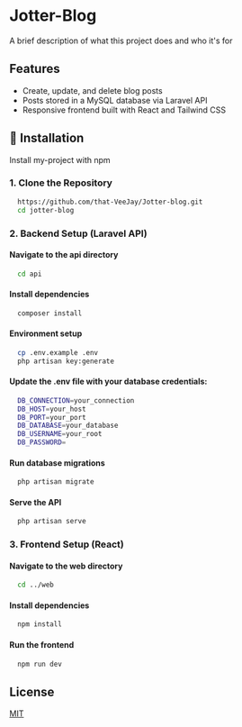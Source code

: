# Jotter-Blog

A brief description of what this project does and who it's for


## Features

- Create, update, and delete blog posts
- Posts stored in a MySQL database via Laravel API
- Responsive frontend built with React and Tailwind CSS



## 🚀 Installation

Install my-project with npm

### 1. Clone the Repository

```bash
  https://github.com/that-VeeJay/Jotter-blog.git
  cd jotter-blog
```

### 2. Backend Setup (Laravel API)

#### Navigate to the api directory
```bash
  cd api
```

#### Install dependencies
```bash
  composer install
```

#### Environment setup
```bash
  cp .env.example .env
  php artisan key:generate
```

#### Update the .env file with your database credentials:
```bash
  DB_CONNECTION=your_connection
  DB_HOST=your_host
  DB_PORT=your_port
  DB_DATABASE=your_database
  DB_USERNAME=your_root
  DB_PASSWORD=
```

#### Run database migrations
```bash
  php artisan migrate
```

#### Serve the API
```bash
  php artisan serve
```

### 3. Frontend Setup (React)

#### Navigate to the web directory
```bash
  cd ../web
```

#### Install dependencies
```bash
  npm install
```

#### Run the frontend
```bash
  npm run dev
```

## License

[MIT](https://choosealicense.com/licenses/mit/)
